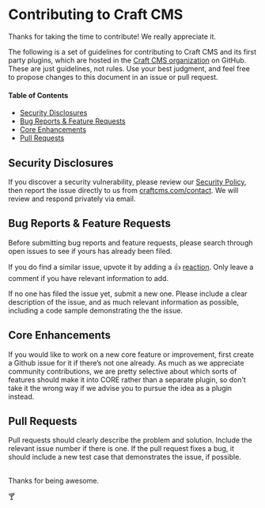 # Contributing to Craft CMS

Thanks for taking the time to contribute! We really appreciate it.

The following is a set of guidelines for contributing to Craft CMS and its first party plugins, which are hosted in the [Craft CMS organization](https://github.com/craftcms) on GitHub. These are just guidelines, not rules. Use your best judgment, and feel free to propose changes to this document in an issue or pull request.

#### Table of Contents

- [Security Disclosures](#security-disclosures)
- [Bug Reports & Feature Requests](#bug-reports--feature-requests)
- [Core Enhancements](#core-enhancements)
- [Pull Requests](#pull-requests)

## Security Disclosures

If you discover a security vulnerability, please review our [Security Policy](https://github.com/craftcms/.github/blob/master/SECURITY.md), then report the issue directly to us from [craftcms.com/contact](https://craftcms.com/contact). We will review and respond privately via email.

## Bug Reports & Feature Requests

Before submitting bug reports and feature requests, please search through open issues to see if yours has already been filed.

If you do find a similar issue, upvote it by adding a :thumbsup: [reaction](https://github.com/blog/2119-add-reactions-to-pull-requests-issues-and-comments). Only leave a comment if you have relevant information to add.

If no one has filed the issue yet, submit a new one. Please include a clear description of the issue, and as much relevant information as possible, including a code sample demonstrating the the issue.

## Core Enhancements

If you would like to work on a new core feature or improvement, first create a Github issue for it if there’s not one already. As much as we appreciate community contributions, we are pretty selective about which sorts of features should make it into CORE rather than a separate plugin, so don’t take it the wrong way if we advise you to pursue the idea as a plugin instead.

## Pull Requests

Pull requests should clearly describe the problem and solution. Include the relevant issue number if there is one. If the pull request fixes a bug, it should include a new test case that demonstrates the issue, if possible.

<br>
Thanks for being awesome.

:cocktail:

